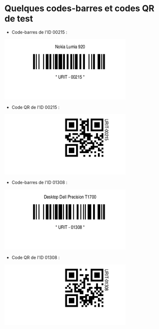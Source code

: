# Quelques codes-barres et codes QR de test

* Code-barres de l'ID 00215 :

![Code-barres de l'ID 00215](SampleCodes/Barcode_00215_2.png)

* Code QR de l'ID 00215 :

![Code QR de l'ID 00215](SampleCodes/QRCode_00215_2.png)

* Code-barres de l'ID 01308 :

![Code-barres de l'ID 01308](SampleCodes/Barcode_01308_2.png)

* Code QR de l'ID 01308 :

![Code QR de l'ID 01308](SampleCodes/QRCode_01308_2.png)
